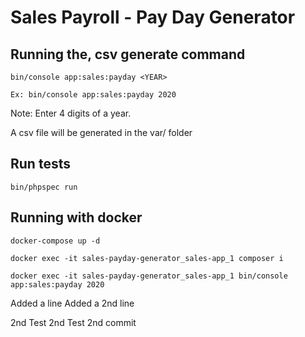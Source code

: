 # Sales Payroll - Pay Day Generator

## Running the, csv generate command

```bin/console app:sales:payday <YEAR>```

```Ex: bin/console app:sales:payday 2020```

Note: Enter 4 digits of a year.

A csv file will be generated in the var/ folder 


## Run tests

```bin/phpspec run```

## Running with docker

``docker-compose up -d``

``docker exec -it sales-payday-generator_sales-app_1 composer i``

``docker exec -it sales-payday-generator_sales-app_1 bin/console app:sales:payday 2020``

Added a line
Added a 2nd line

2nd Test
2nd Test 2nd commit
